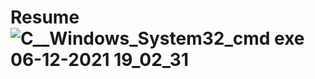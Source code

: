 # Resume![C__Windows_System32_cmd exe 06-12-2021 19_02_31](https://user-images.githubusercontent.com/90088362/144856506-8fc74f6a-0a4a-4108-947c-efe37a97605a.png)
